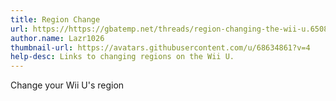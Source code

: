 ```yaml
---
title: Region Change
url: https://https://gbatemp.net/threads/region-changing-the-wii-u.650802/
author.name: Lazr1026
thumbnail-url: https://avatars.githubusercontent.com/u/68634861?v=4
help-desc: Links to changing regions on the Wii U.
---
```


Change your Wii U's region

